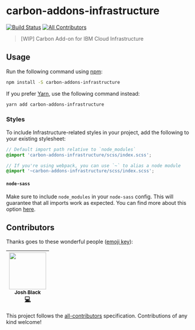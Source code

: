 # carbon-addons-infrastructure

[![Build Status](https://travis-ci.org/carbon-design-system/carbon-addons-infrastructure.svg?branch=master)](https://travis-ci.org/carbon-design-system/carbon-addons-infrastructure)
[![All Contributors](https://img.shields.io/badge/all_contributors-1-orange.svg?style=flat-square)](#contributors)

> [WIP] Carbon Add-on for IBM Cloud Infrastructure

## Usage

Run the following command using [npm](https://www.npmjs.com/):

```bash
npm install -S carbon-addons-infrastructure
```

If you prefer [Yarn](https://yarnpkg.com/en/), use the following command instead:

```bash
yarn add carbon-addons-infrastructure
```

### Styles

To include Infrastructure-related styles in your project, add the following to your existing stylesheet:

```scss
// Default import path relative to `node_modules`
@import 'carbon-addons-infrastructure/scss/index.scss';

// If you're using webpack, you can use `~` to alias a node module
@import '~carbon-addons-infrastructure/scss/index.scss';
```

#### `node-sass`

Make sure to include `node_modules` in your `node-sass` config. This will guarantee that all imports work as expected. You can find more about this option [here](https://github.com/sass/node-sass#includepaths).

## Contributors

Thanks goes to these wonderful people ([emoji key](https://github.com/kentcdodds/all-contributors#emoji-key)):

<!-- ALL-CONTRIBUTORS-LIST:START - Do not remove or modify this section -->

<!-- prettier-ignore -->
| [<img src="https://avatars1.githubusercontent.com/u/3901764?v=4" width="100px;"/><br /><sub><b>Josh Black</b></sub>](https://github.com/joshblack)<br />[💻](https://github.com/carbon-design-system/carbon-addons-infrastructure/commits?author=joshblack "Code") |
| :---: |

<!-- ALL-CONTRIBUTORS-LIST:END -->

This project follows the [all-contributors](https://github.com/kentcdodds/all-contributors) specification. Contributions of any kind welcome!
